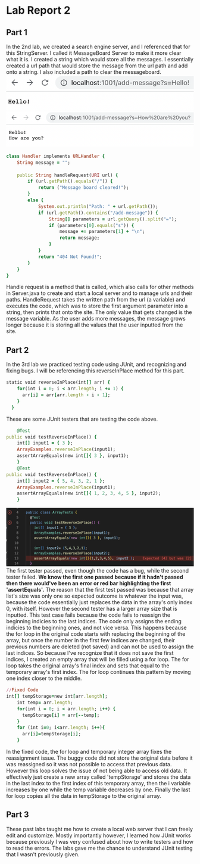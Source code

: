# Lab Report 2
## Part 1
In the 2nd lab, we created a search engine server, and I referenced that for this StringServer. I called it MessageBoard Server to make it more clear what it is. I created a string which would store all the messages. I essentially created a url path that would store the message from the url path and add onto a string. I also included a path to clear the messageboard.
![Image](MsgBoard1Lab2.png)
![Image](MsgBoard2Lab2.png)
```ruby
class Handler implements URLHandler {
    String message = "";

    public String handleRequest(URI url) {
        if (url.getPath().equals("/")) {
            return ("Message board cleared!");
        } 
        else {
            System.out.println("Path: " + url.getPath());
            if (url.getPath().contains("/add-message")) {
                String[] parameters = url.getQuery().split("=");
                if (parameters[0].equals("s")) {
                    message += parameters[1] + "\n";
                    return message;
                }
            }
            return "404 Not Found!";
        }
    }
}
```
Handle request is a method that is called, which also calls for other methods in Server.java to create and start a local server and to manage urls and their paths. HandleRequest takes the written path from the url (a variable) and executes the code, which was to store the first argument parameter into a string, then prints that onto the site. The only value that gets changed is the message variable. As the user adds more messages, the message grows longer because it is storing all the values that the user inputted from the site.
## Part 2
In the 3rd lab we practiced testing code using JUnit, and recognizing and fixing bugs. I will be referencing this reverseInPlace method for this part.
```  ruby
static void reverseInPlace(int[] arr) {
    for(int i = 0; i < arr.length; i += 1) {
      arr[i] = arr[arr.length - i - 1];
    }
  }
```
These are some JUnit testers that are testing the code above.
```ruby
	@Test 
public void testReverseInPlace() {
    int[] input1 = { 3 };
    ArrayExamples.reverseInPlace(input1);
    assertArrayEquals(new int[]{ 3 }, input1);
	}
    @Test 
public void testReverseInPlace() {
    int[] input2 = { 5, 4, 3, 2, 1 };
    ArrayExamples.reverseInPlace(input1);
    assertArrayEquals(new int[]{ 1, 2, 3, 4, 5 }, input2);
	}
```
![Image](TesterFailure.png)
The first tester passed, even though the code has a bug, while the second tester failed. **We know the first one passed because if it hadn't passed then there would've been an error or red bar highlighting the first 'assertEquals'.** The reason that the first test passed was because that array list's size was only one so expected outcome is whatever the input was, because the code essentially just replaces the data in the array's only index 0, with itself. However the second tester has a larger array size that is inputted. This test case fails because the code fails to reassign the beginning indicies to the last indices. The code only assigns the ending indicies to the beginning ones, and not vice versa. This happens because the for loop in the original code starts with replacing the beginning of the array, but once the number in the first few indices are changed, their previous numbers are deleted (not saved) and can not be used to assign the last indices. So because I've recognize that it does not save the first indices, I created an empty array that will be filled using a for loop. The for loop takes the original array's final index and sets that equal to the temporary array's first index. The for loop continues this pattern by moving one index closer to the middle.

```  ruby
//Fixed Code
int[] tempStorage=new int[arr.length];
    int temp= arr.length;
    for(int i = 0; i < arr.length; i++) {
      tempStorage[i] = arr[--temp];
    }
    for (int i=0; i<arr.length; i++){
      arr[i]=tempStorage[i];
    }
```
In the fixed code, the for loop and temporary integer array fixes the reassignment issue. The buggy code did not store the original data before it was reassigned so it was not possible to access that previous data. However this loop solves the issue of not being able to access old data. It effectively just create a new array called 'tempStorage' and stores the data in the last index to the first index of this temporary array, then the i variable increases by one while the temp variable decreases by one. Finally the last for loop copies all the data in tempStorage to the original array.
## Part 3
These past labs taught me how to create a local web server that I can freely edit and customize. Mostly importantly however, I learned how JUnit works because previously I was very confused about how to write testers and how to read the errors. The labs gave me the chance to understand JUnit testing that I wasn't previously given.
